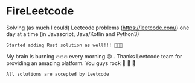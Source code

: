 # FireLeetcode
Solving (as much I could) Leetcode problems (https://leetcode.com/) one day at a time (in Javascript, Java/Kotlin and Python3)

```
Started adding Rust solution as well!!! 🚀🚀🚀
```

My brain is burning  🔥🔥🔥  every morning 😄 . Thanks Leetcode team for providing an amazing platform. You guys rock 🤘 🤘 🤘 

```
All solutions are accepted by Leetcode
```
